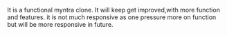 It is a functional myntra clone. It will keep get improved,with more function and features.
it is not much responsive as one pressure more on function but will be more responsive in future.

